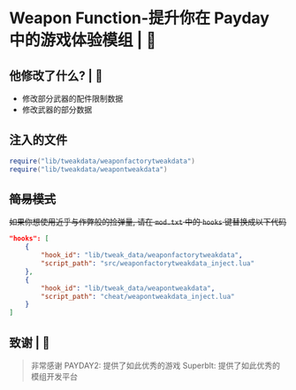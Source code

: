 # Weapon Function-提升你在 Payday 中的游戏体验模组 | 🥰

## 他修改了什么? | 🍚

- 修改部分武器的配件限制数据
- 修改武器的部分数据

## 注入的文件

```lua
require("lib/tweakdata/weaponfactorytweakdata")
require("lib/tweakdata/weapontweakdata")
```

## ~~简易模式~~

~~如果你想使用近乎与作弊般的捡弹量, 请在 `mod.txt` 中的 `hooks` 键替换成以下代码~~

```json
"hooks": [
    {
        "hook_id": "lib/tweak_data/weaponfactorytweakdata",
        "script_path": "src/weaponfactorytweakdata_inject.lua"
    },
    {
        "hook_id": "lib/tweak_data/weapontweakdata",
        "script_path": "cheat/weapontweakdata_inject.lua"
    }
]
```

## 致谢 | 📄

> 非常感谢
> PAYDAY2: 提供了如此优秀的游戏
> Superblt: 提供了如此优秀的模组开发平台
